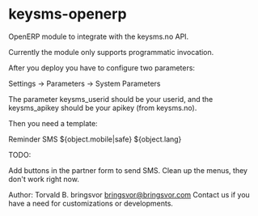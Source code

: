 keysms-openerp
==============

OpenERP module to integrate with the keysms.no API.

Currently the module only supports programmatic invocation.

After you deploy you have to configure two parameters:

Settings -> Parameters -> System Parameters

The parameter keysms_userid should be your userid, and the keysms_apikey should be your apikey (from keysms.no).

Then you need a template:

<record id="my_sms_template" model="keysms.template">
    <field name="name">Reminder SMS</field>
    <field name="mobile_to">${object.mobile|safe}</field>
    <field name="lang">${object.lang}</field>
    <field name="model_id" ref="base.model_res_partner"/>
    <field name="auto_delete" eval="True"/>
    <field name="body"><![CDATA[Hello ${object.name},]]></field>
</record>

TODO:

Add buttons in the partner form to send SMS.
Clean up the menus, they don't work right now.

Author:
Torvald B. bringsvor <bringsvor@bringsvor.com>
Contact us if you have a need for customizations or developments.